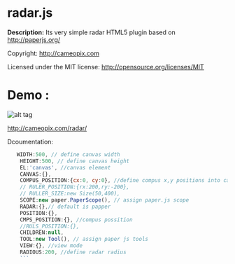 # radar.js

**Description:** Its very simple radar HTML5 plugin based on http://paperjs.org/

Copyright: http://cameopix.com

Licensed under the MIT license: http://opensource.org/licenses/MIT

# Demo :
![alt tag](https://github.com/rakibulalam/radarjs/blob/master/radarsnapshot.jpg)

http://cameopix.com/radar/

Dcoumentation:
```javascript
   WIDTH:500, // define canvas width 
	HEIGHT:500, // define canvas height
	EL:'canvas', //canvas element
	CANVAS:{},
	COMPUS_POSITION:{cx:0, cy:0}, //define compus x,y positions into canvas
	// RULER_POSITION:{rx:200,ry:-200},
	// RULLER_SIZE:new Size(50,400),
	SCOPE:new paper.PaperScope(), // assign paper.js scope
	RADAR:{},// default is papper
	POSITION:{},
	CMPS_POSITION:{}, //compus possition
	//RULS_POSITION:{},			
	CHILDREN:null,
	TOOL:new Tool(), // assign paper js tools
	VIEW:{}, //view mode
	RADIOUS:200, //define radar radius
	```

	
